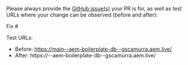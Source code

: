 Please always provide the [GitHub issue(s)](../issues) your PR is for, as well as test URLs where your change can be observed (before and after):

Fix #<gh-issue-id>

Test URLs:
- Before: https://main--aem-boilerplate-db--gscamurra.aem.live/
- After: https://<branch>--aem-boilerplate-db--gscamurra.aem.live/
